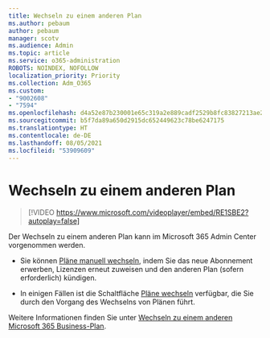 ```yaml
---
title: Wechseln zu einem anderen Plan
ms.author: pebaum
author: pebaum
manager: scotv
ms.audience: Admin
ms.topic: article
ms.service: o365-administration
ROBOTS: NOINDEX, NOFOLLOW
localization_priority: Priority
ms.collection: Adm_O365
ms.custom:
- "9002608"
- "7594"
ms.openlocfilehash: d4a52e87b230001e65c319a2e889cadf2529b8fc83827213ae2adce102c14bd0
ms.sourcegitcommit: b5f7da89a650d2915dc652449623c78be6247175
ms.translationtype: HT
ms.contentlocale: de-DE
ms.lasthandoff: 08/05/2021
ms.locfileid: "53909609"
---
```

# <a name="switch-to-a-different-plan"></a>Wechseln zu einem anderen Plan

> [!VIDEO https://www.microsoft.com/videoplayer/embed/RE1SBE2?autoplay=false]

Der Wechseln zu einem anderen Plan kann im Microsoft 365 Admin Center vorgenommen werden.

- Sie können [Pläne manuell wechseln](https://docs.microsoft.com/microsoft-365/commerce/subscriptions/switch-plans-manually), indem Sie das neue Abonnement erwerben, Lizenzen erneut zuweisen und den anderen Plan (sofern erforderlich) kündigen.

- In einigen Fällen ist die Schaltfläche [Pläne wechseln](https://docs.microsoft.com/microsoft-365/commerce/subscriptions/switch-to-a-different-plan#use-the-switch-plans-button) verfügbar, die Sie durch den Vorgang des Wechselns von Plänen führt.

Weitere Informationen finden Sie unter [Wechseln zu einem anderen Microsoft 365 Business-Plan](https://docs.microsoft.com/microsoft-365/commerce/subscriptions/switch-to-a-different-plan).
